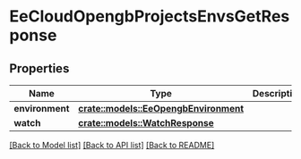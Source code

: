 # EeCloudOpengbProjectsEnvsGetResponse

## Properties

Name | Type | Description | Notes
------------ | ------------- | ------------- | -------------
**environment** | [**crate::models::EeOpengbEnvironment**](EeOpengbEnvironment.md) |  | 
**watch** | [**crate::models::WatchResponse**](WatchResponse.md) |  | 

[[Back to Model list]](../README.md#documentation-for-models) [[Back to API list]](../README.md#documentation-for-api-endpoints) [[Back to README]](../README.md)


